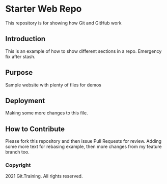 # Starter Web Repo

This repository is for showing how Git and GitHub work

## Introduction

This is an example of how to show different sections in a repo. Emergency fix after stash.

## Purpose

Sample website with plenty of files for demos

## Deployment

Making some more changes to this file.

## How to Contribute

Please fork this repository and then issue Pull Requests for review.  Adding some more text for rebasing example, then more changes from my feature branch too.

### Copyright

2021 Git.Training. All rights reserved.